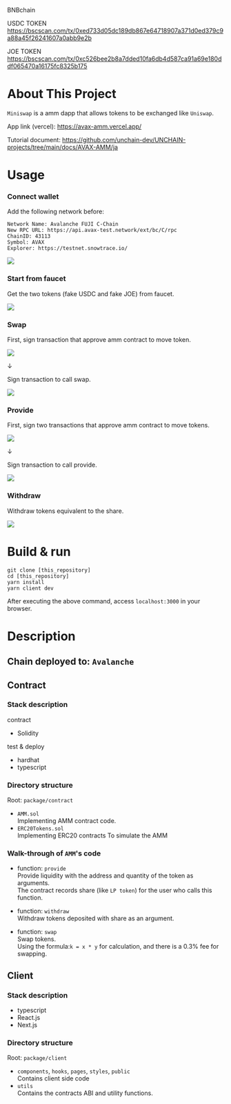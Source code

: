 BNBchain

USDC TOKEN
https://bscscan.com/tx/0xed733d05dc189db867e64718907a371d0ed379c9a88a45f26241607a0abb9e2b

JOE TOKEN
https://bscscan.com/tx/0xc526bee2b8a7dded10fa6db4d587ca91a69e180ddf065470a16175fc8325b175



# About This Project

`Miniswap` is a amm dapp that allows tokens to be exchanged like `Uniswap`.

App link (vercel): https://avax-amm.vercel.app/

Tutorial document: https://github.com/unchain-dev/UNCHAIN-projects/tree/main/docs/AVAX-AMM/ja

# Usage

### Connect wallet

Add the following network before:

```
Network Name: Avalanche FUJI C-Chain
New RPC URL: https://api.avax-test.network/ext/bc/C/rpc
ChainID: 43113
Symbol: AVAX
Explorer: https://testnet.snowtrace.io/
```

![](/public/images/connect.gif)

### Start from faucet

Get the two tokens (fake USDC and fake JOE) from faucet.

![](/public/images/faucet.gif)

### Swap

First, sign transaction that approve amm contract to move token.

![](/public/images/swap1.gif)

↓

Sign transaction to call swap.

![](/public/images/swap2.gif)

### Provide

First, sign two transactions that approve amm contract to move tokens.

![](/public/images/provide1.gif)

↓

Sign transaction to call provide.

![](/public/images/provide2.gif)

### Withdraw

Withdraw tokens equivalent to the share.

![](/public/images/withdraw.gif)

# Build & run

```
git clone [this_repository]
cd [this_repository]
yarn install
yarn client dev
```

After executing the above command, access `localhost:3000` in your browser.

# Description

## Chain deployed to: `Avalanche`

## Contract

### Stack description

contract

- Solidity

test & deploy

- hardhat
- typescript

### Directory structure

Root: `package/contract`

- `AMM.sol`  
  Implementing AMM contract code.
- `ERC20Tokens.sol`  
  Implementing ERC20 contracts To simulate the AMM

### Walk-through of `AMM`'s code

- function: `provide`  
  Provide liquidity with the address and quantity of the token as arguments.  
  The contract records share (like `LP token`) for the user who calls this function.

- function: `withdraw`  
  Withdraw tokens deposited with share as an argument.

- function: `swap`  
  Swap tokens.  
  Using the formula:`k = x * y` for calculation, and there is a 0.3% fee for swapping.

## Client

### Stack description

- typescript
- React.js
- Next.js

### Directory structure

Root: `package/client`

- `components`, `hooks`, `pages`, `styles`, `public`  
  Contains client side code
- `utils`  
  Contains the contracts ABI and utility functions.
